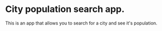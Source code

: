 # City population search app.

This is an app that allows you to search for a city and see it's population. 